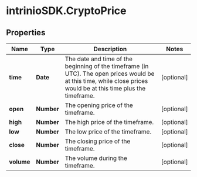 # intrinioSDK.CryptoPrice

## Properties
Name | Type | Description | Notes
------------ | ------------- | ------------- | -------------
**time** | **Date** | The date and time of the beginning of the timeframe (in UTC). The open prices would be at this time, while close prices would be at this time plus the timeframe. | [optional] 
**open** | **Number** | The opening price of the timeframe. | [optional] 
**high** | **Number** | The high price of the timeframe. | [optional] 
**low** | **Number** | The low price of the timeframe. | [optional] 
**close** | **Number** | The closing price of the timeframe. | [optional] 
**volume** | **Number** | The volume during the timeframe. | [optional] 



